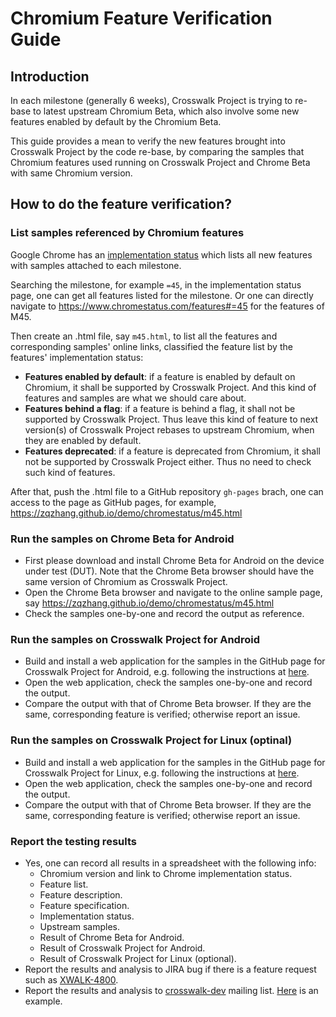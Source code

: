 # Chromium Feature Verification Guide

## Introduction

In each milestone (generally 6 weeks), Crosswalk Project is trying to re-base
to latest upstream Chromium Beta, which also involve some new features enabled
by default by the Chromium Beta.

This guide provides a mean to verify the new features brought into Crosswalk
Project by the code re-base, by comparing the samples that Chromium features
used running on Crosswalk Project and Chrome Beta with same Chromium version.

## How to do the feature verification?

### List samples referenced by Chromium features

Google Chrome has an [implementation status](https://www.chromestatus.com/)
which lists all new features with samples attached to each milestone.

Searching the milestone, for example `=45`, in the implementation status page,
one can get all features listed for the milestone. Or one can directly
navigate to https://www.chromestatus.com/features#=45 for the features of M45.

Then create an .html file, say `m45.html`, to list all the features and
corresponding samples' online links, classified the feature list by the
features' implementation status:

- **Features enabled by default**: if a feature is enabled by default on
  Chromium, it shall be supported by Crosswalk Project. And this kind of
  features and samples are what we should care about.
- **Features behind a flag**: if a feature is behind a flag, it shall not be
  supported by Crosswalk Project. Thus leave this kind of feature to next
  version(s) of Crosswalk Project rebases to upstream Chromium, when they are
  enabled by default.
- **Features deprecated**: if a feature is deprecated from Chromium, it shall
  not be supported by Crosswalk Project either. Thus no need to check such kind
  of features.

After that, push the .html file to a GitHub repository `gh-pages` brach, one
can access to the page as GitHub pages, for example,
https://zqzhang.github.io/demo/chromestatus/m45.html

### Run the samples on Chrome Beta for Android

- First please download and install Chrome Beta for Android on the device under
  test (DUT). Note that the Chrome Beta browser should have the same version of
  Chromium as Crosswalk Project.
- Open the Chrome Beta browser and navigate to the online sample page, say
  https://zqzhang.github.io/demo/chromestatus/m45.html
- Check the samples one-by-one and record the output as reference.

### Run the samples on Crosswalk Project for Android

- Build and install a web application for the samples in the GitHub page for
  Crosswalk Project for Android, e.g. following the instructions at
  [here](https://github.com/zqzhang/demo#demos-on-android).
- Open the web application, check the samples one-by-one and record the output.
- Compare the output with that of Chrome Beta browser. If they are the same,
  corresponding feature is verified; otherwise report an issue.

### Run the samples on Crosswalk Project for Linux (optinal)

- Build and install a web application for the samples in the GitHub page for
  Crosswalk Project for Linux, e.g. following the instructions at
  [here](https://github.com/zqzhang/demo#demos-on-linux).
- Open the web application, check the samples one-by-one and record the output.
- Compare the output with that of Chrome Beta browser. If they are the same,
  corresponding feature is verified; otherwise report an issue.

### Report the testing results

- Yes, one can record all results in a spreadsheet with the following info:
  - Chromium version and link to Chrome implementation status.
  - Feature list.
  - Feature description.
  - Feature specification.
  - Implementation status.
  - Upstream samples.
  - Result of Chrome Beta for Android.
  - Result of Crosswalk Project for Android.
  - Result of Crosswalk Project for Linux (optional).
- Report the results and analysis to JIRA bug if there is a feature request
  such as [XWALK-4800](https://crosswalk-project.org/jira/browse/XWALK-4800).
- Report the results and analysis to
  [crosswalk-dev](https://lists.crosswalk-project.org/mailman/listinfo/crosswalk-dev)
  mailing list.
  [Here](https://lists.crosswalk-project.org/pipermail/crosswalk-dev/2015-September/003101.html)
  is an example.
